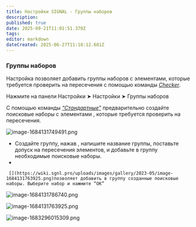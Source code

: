 ```yaml
---
title: Настройки SIGNAL - Группы наборов
description: 
published: true
date: 2025-09-21T11:01:51.370Z
tags: 
editor: markdown
dateCreated: 2025-06-27T11:18:12.681Z
---
```


### **Группы наборов**

Настройка позволяет добавить группы наборов с элементами, которые требуется проверить на пересечения с помощью команды [_Checker_](https://wiki.sgnl.pro/app/page/1aFruelKZ3uZ_se-FEomcoyXEbmm8cPH9JzYlL0LqlLQ).

Нажмите на панели Настройки ➤ Настройки ➤ Группы наборов

C помощью команды [_“Стандартные”_](https://wiki.sgnl.pro/app/page/1TeixpZM_MDT9NRCwhePfMF83tnNJ5UYsHEFLyEFy19Y) предварительно создайте поисковые наборы с элементами , которые требуется проверить на пересечения.

![image-1684131749491.png](https://lh7-rt.googleusercontent.com/docsz/AD_4nXdsHaYzrhb3rZAho-deCs-3kpzWi6xczz_gSqZERF2bqRtnymvVRmFaR-n1swmPLVpO3F1GqFUyrSbINUcCEDmACb_xFT6K1u_Aca_aNRVacTElbrphr8crbCWHmQJnRtC3SbwFGBd4qWA0u3WAuA?key=jOUloeX4PaB4ZiVYildZ8Q)

-   Создайте группу, нажав , напишите название группы, поставьте допуск на пересечения элементов, и добавьте в группу необходимые поисковые наборы.
-     
      
     [](https://wiki.sgnl.pro/uploads/images/gallery/2023-05/image-1684131763925.png)позволяет добавить в группу созданные поисковые наборы. Выберите набор и нажмите “ОК”

![image-1684131786740.png](https://lh7-rt.googleusercontent.com/docsz/AD_4nXc-1ZVBXaD6EG7075WbkSLTRGCIhf94DTDuK1go3TdopyG2otGanq1YbFAKQ5T5gAhGOQL7cPem4NHMFbsd3_o3IQrX_HB7Fi4Xybyn_2Ax0AWaQGk7HDU5KynsBlVt_d5BxESHhPXfhFakRJt0?key=jOUloeX4PaB4ZiVYildZ8Q)

![image-1684131763925.png](https://lh7-rt.googleusercontent.com/docsz/AD_4nXf5rgxnqE_5j2O1fKfHXQBqUsDUc0wZOdhtHTRi2GeahCPB6ljxWjvxMGj6uqHrzeeRPHmFwuq_ZcyEigw138WuKEMHDQQn7BjDVJ49bYR2gd06gQXngJu3DVdvNqjPynXm4fTMnJou7UTRopVLrQ?key=jOUloeX4PaB4ZiVYildZ8Q)

![image-1683296015309.png](https://lh7-rt.googleusercontent.com/docsz/AD_4nXd1t-JUPIZrcJFle35o6HbdEo2KxUVzlaQTBNLuSG-0wDsagmSpbV-0PVcYF5w3outQ5EeMFHM2vkbrGKpGQf5F4BbTk0SsI7zxMUc_GW37YAzeYBy4aLX4By8By9NaR4Spb8D_4C3YQEg8rEtT?key=jOUloeX4PaB4ZiVYildZ8Q)
